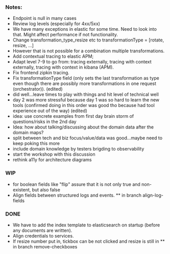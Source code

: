 ### Notes:
* Endpoint is null in many cases
* Review log levels (especially for 4xx/5xx)
* We have many exceptions in elastic for some time. Need to look into that. Might affect performance if not functionality.
* Change transformation_type_resize etc to transformationType = [rotate, resize, ...]
* However that is not possible for a combination multiple transformations.
* Add contextual tracing to elastic APM;
* Adapt level 7-9 to go from: tracing externally, tracing with context externally, tracing with context in kibana (APM).
* Fix frontend zipkin tracing.
* Fix transformationType field (only sets the last transformation as type even though there are possibly more transformations in one request (orchestrator)). (edited) 
* did well...leave times to play with things and hit level of technical well
* day 2 was more stressful because day 1 was so hard to learn the new tools (confirmed doing in this order was good tho because had tool experience out of the way) (edited) 
* idea: use concrete examples from first day brain storm of questions/risks in the 2nd day
* Idea: how about talking/discussing about the domain data after the domain maps?
* split between tech and biz focus/value/data was good...maybe need to keep poking this more
* include domain knowledge by testers brigding to observability
* start the workshop with this discussion
* rethink a11y for architecture diagrams


### WIP
* for boolean fields like "flip" assure that it is not only true and non-existent, but also false
* Align fields between structured logs and events.
  ** in branch align-log-fields
### DONE
* We have to add the index template to elasticsearch on startup (before any documents are written).
* Align credentials to services.
* If resize number put in, tickbox can be not clicked and resize is still in
  ** in branch remove-checkboxes